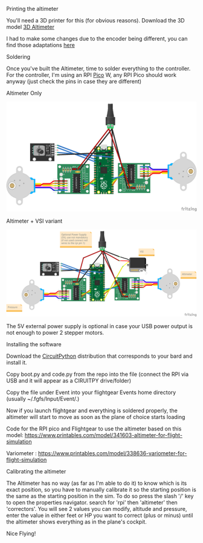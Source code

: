 
Printing the altimeter

You'll need a 3D printer for this (for obvious reasons). Download the 3D model [3D Altimeter](https://www.printables.com/model/341603-altimeter-for-flight-simulation)

I had to make some changes due to the encoder being different, you can find those adaptations [here](https://www.printables.com/model/745500-altimeter-modifcation-of-two-pieces-from-original-)

Soldering

Once you've built the Altimeter, time to solder everything to the controller. For the controller, I'm using an RPI [Pico](https://thepihut.com/products/raspberry-pi-pico) W, any RPI Pico should work anyway (just check the pins in case they are different)

Altimeter Only

![Circuit diagram](https://github.com/zayamatias/flightgear/blob/main/pico/altimeter/Altimeter_bb.png?raw=true)

Altimeter + VSI variant

![Circuit diagram](https://github.com/zayamatias/flightgear/blob/main/pico/altimeter/Altimeter+vsi_bb.png?raw=true)

The 5V external power supply is optional in case your USB power output is not enough to power 2 stepper motors.

Installing the software

Download the [CircuitPython](https://circuitpython.org/downloads) distribution that corresponds to your bard and install it.

Copy boot.py and code.py from the repo into the file (connect the RPI via USB and it will appear as a CIRUITPY drive/folder)

Copy the file under Event into your flightgear Events home directory (usually ~/.fgfs/Input/Event/.)

Now if you launch flightgear and everything is soldered properly, the altimeter will start to move as soon as the plane of choice starts loading

Code for the RPI pico and Flightgear to use the altimeter based on this model: https://www.printables.com/model/341603-altimeter-for-flight-simulation

Variometer : https://www.printables.com/model/338636-variometer-for-flight-simulation

Calibrating the altimeter

The Altimeter has no way (as far as I'm able to do it) to know which is its exact position, so you have to manually calibrate it so the starting position is the same as the starting position in the sim. To do so press the slash '/' key to open the properties navigator. search for 'rpi' then 'altimeter' then 'correctors'. You will see 2 values you can modify, altitude and pressure, enter the value in either feet or HP you want to correct (plus or minus) until the altimeter shows everything as in the plane's cockpit.

Nice Flying!



